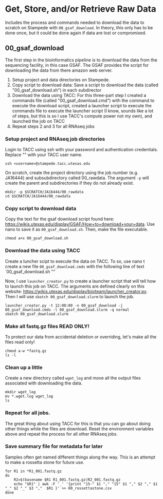 # Get, Store, and/or Retrieve Raw Data

Includes the process and commands needed to download the data to scratch on Stampede with `00_gsaf_download`. In theory, this only has to be done once, but it could be done again if data are lost or compromised. 


## 00_gsaf_download 

The first step in the bioinformatics pipeline is to download the data from the sequencing facility, in this case GSAF. The GSAF provides the script for downloading the data from there amazon web server. 

1. Setup project and data directories on Stampede.
2. Copy script to download data: Save a script to download the data (called "00_gsaf_download.sh") in each subdirector  
3. Download the data using TACC: For this three-part step I created a commands file (called "00_gsaf_download.cmd") with the command to execute the download script,  created a launcher script to execute the commands file to execute the launcher script (I know, sounds like a lot of steps, but this is so I use TACC's compute power not my own), and launched the job on TACC  
4. Repeat steps 2 and 3 for all RNAseq jobs 

### Setup project and RNAseq job directories 

Login to TACC using ssh with your password and authentication credentials. Replace "<username>" with your TACC user name. 

~~~ {.bash}
ssh <username>@stampede.tacc.utexas.edu
~~~

On scratch, create the project directory using the job number (e.g. JA16444) and subsubdirectory called 00_rawdata. The argument `-p` will create the parent and subdirectories if they do not already exist.

~~~ {.bash}
mkdir -p $SCRATCH/JA16444/00_rawdata
cd $SCRATCH/JA16444/00_rawdata
~~~

### Copy script to download data 
Copy the text for the gsaf download script found here: https://wikis.utexas.edu/display/GSAF/How+to+download+your+data. Use nano to save it as `00_gsaf_download.sh`. Then, make the file executable.

~~~ {.bash}
chmod a+x 00_gsaf_download.sh
~~~


### Download the data using TACC
Create a luncher scipt to execute the data on TACC. To so, use nano t create a new file `00_gsaf_download.cmds` with the following line of text `00_gsaf_download.sh "<amazonwebaddress>"

Now, I use `launcher_creator.py` to create a launcher script that will tell how to launch this job on TACC. The arguments are defined clearly on this website: https://wikis.utexas.edu/display/bioiteam/launcher_creator.py. Then I will use `sbatch 00_gsaf_download.slurm` to launch the job.

~~~ {.bash}
launcher_creator.py -t 12:00:00 -n 00_gsaf_download -j 00_gsaf_download.cmds -l 00_gsaf_download.slurm -q normal
sbatch 00_gsaf_download.slurm
~~~

### Make all fastq.gz files READ ONLY!

To protect our data from accidental deletion or overriding, let's make all the files read only!

~~~ {.bash}
chmod a-w *fastq.gz
ls -l
~~~

### Clean up a little

Create a new directory called `wget_log` and move all the output files associated with downloading the data.

~~~ {.bash}
mkdir wget_log
mv *.wget.log wget_log
ls
~~~

### Repeat for all jobs. 
The great thing about using TACC for this is that you can go about doing other things while the files are download. Reset the environment variables above and repeat the process for all other RNAseq jobs.

### Save summary file for metadata for later

Samples often get named different things along the way. This is an attempt to make a rossetta stone for future use. 

~~~ {.bash}
for R1 in *R1_001.fastq.gz
do   
	R2=$(basename $R1 R1_001.fastq.gz)R2_001.fastq.gz
	echo "$R1" | awk -F '_' '{print "15-" $1 "," "15" $1 "," $2 "," $1 "_" $2 "_" $3 ","  $R1 }' >> 00_rossettastone.csv
done
~~~
